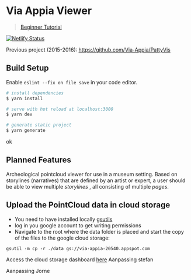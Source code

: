 # Via Appia Viewer

> [Beginner Tutorial](./TUTORIAL.MD)

[![Netlify Status](https://api.netlify.com/api/v1/badges/ff9d22c2-1548-448b-a6c8-f54573e6df3e/deploy-status)](https://app.netlify.com/sites/via-appia/deploys)

Previous project (2015-2016): https://github.com/Via-Appia/PattyVis

## Build Setup

Enable `eslint --fix on file save` in your code editor.

```bash
# install dependencies
$ yarn install

# serve with hot reload at localhost:3000
$ yarn dev

# generate static project
$ yarn generate
```
ok


## Planned Features

Archeological pointcloud viewer for use in a museum setting. Based on storylines (narratives) that are defined by an artist or expert, a user should be able to view multiple _storylines_ , all consisting of multiple _pages_.

## Upload the PointCloud data in cloud storage
- You need to have installed locally [gsutils](https://cloud.google.com/storage/docs/gsutil_install) 
- log in you google account to get writing permissions
- Navigate to the root where the data folder is placed and start the copy of the files to the google cloud storage: 
```shell
gsutil -m cp -r ./data gs://via-appia-20540.appspot.com
```
Access the cloud storage dashboard [here](https://console.cloud.google.com/storage/browser/via-appia-20540.appspot.com) 
Aanpassing stefan

Aanpassing Jorne
